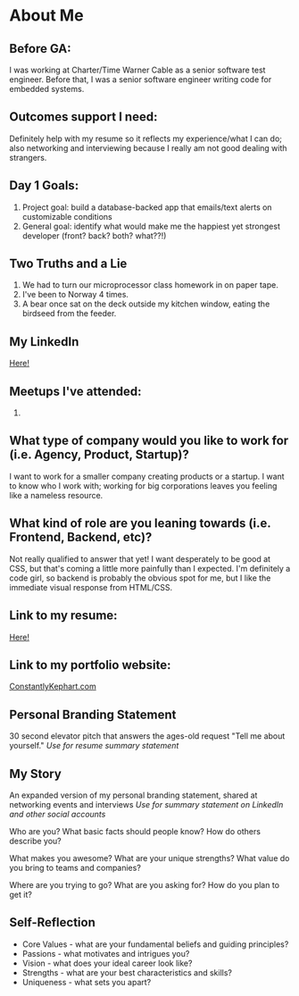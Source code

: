 # About Me

## Before GA:
I was working at Charter/Time Warner Cable as a senior software test engineer. Before that, I was a senior software engineer writing code for embedded systems.

## Outcomes support I need:
Definitely help with my resume so it reflects my experience/what I can do; also networking and interviewing because I really am not good dealing with strangers.

## Day 1 Goals:
1. Project goal: build a database-backed app that emails/text alerts on customizable conditions 
2. General goal: identify what would make me the happiest yet strongest developer (front? back? both? what??!)

## Two Truths and a Lie
1. We had to turn our microprocessor class homework in on paper tape.
2. I've been to Norway 4 times.
3. A bear once sat on the deck outside my kitchen window, eating the birdseed from the feeder.

## My LinkedIn
[Here!](https://www.linkedin.com/in/connie-kephart/)

## Meetups I've attended:
1. 

## What type of company would you like to work for (i.e. Agency, Product, Startup)?
I want to work for a smaller company creating products or a startup. I want to know who I work with; working for big corporations leaves you feeling like a nameless resource.

## What kind of role are you leaning towards (i.e. Frontend, Backend, etc)?
Not really qualified to answer that yet! I want desperately to be good at CSS, but that's coming a little more painfully than I expected. I'm definitely a code girl, so backend is probably the obvious spot for me, but I like the immediate visual response from HTML/CSS.

## Link to my resume: 
[Here!](ConnieKephart_Resume.pdf)

## Link to my portfolio website: 
[ConstantlyKephart.com](http://ConstantlyKephart.com)

## Personal Branding Statement
30 second elevator pitch that answers the ages-old request "Tell me about yourself." 
_Use for resume summary statement_

## My Story
An expanded version of my personal branding statement, shared at networking events and interviews
_Use for summary statement on LinkedIn and other social accounts_

Who are you? What basic facts should people know? How do others describe you?

What makes you awesome? What are your unique strengths? What value do you bring to teams and companies?

Where are you trying to go? What are you asking for? How do you plan to get it?

## Self-Reflection
* Core Values - what are your fundamental beliefs and guiding principles?
* Passions - what motivates and intrigues you?
* Vision - what does your ideal career look like?
* Strengths - what are your best characteristics and skills?
* Uniqueness - what sets you apart?

